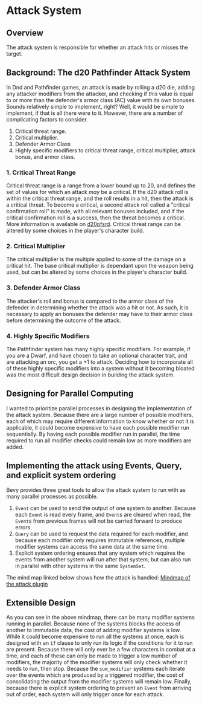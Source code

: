 # Attack System
## Overview
The attack system is responsible for whether an attack hits or misses the target.
## Background: The d20 Pathfinder Attack System
In Dnd and Pathfinder games, an attack is made by rolling a d20 die, adding any
attacker modifiers from the attacker, and checking if this value is equal to or
more than the defender's armor class (AC) value with its own bonuses. Sounds
relatively simple to implement, right? Well, it would be simple to implement,
if that is all there were to it. However, there are a number of complicating
factors to consider.
1. Critical threat range.
2. Critical multiplier.
3. Defender Armor Class
4. Highly specific modifiers to critical threat range, critical multiplier,
  attack bonus, and armor class.
### 1. Critical Threat Range
Critical threat range is a range from a lower bound up to 20, and defines the
set of values for which an attack *may* be a critical. If the d20 attack roll
is within the critical threat range, and the roll results in a hit, then the
attack is a critical threat. To become a critical, a second attack roll called
a "critical confirmation roll" is made, with all relevant bonuses included,
and if the critical confirmation roll is a success, then the threat becomes a
critical. More information is available on [d20pfsrd](https://www.d20pfsrd.com/).
Critical threat range can be altered by some choices in the player's character
build.
### 2. Critical Multiplier
The critical multiplier is the multiple applied to some of the damage on a
critical hit. The base critical multiplier is dependant upon the weapon being
used, but can be altered by some choices in the player's character build.
### 3. Defender Armor Class
The attacker's roll and bonus is compared to the armor class of the defender in
determining whether the attack was a hit or not. As such, it is necessary to
apply an bonuses the defender may have to their armor class before determining
the outcome of the attack.
### 4. Highly Specific Modifiers
The Pathfinder system has many highly specific modifiers. For example, if you
are a Dwarf, and have chosen to take an optional character trait, and are
attacking an orc, you get a +1 to attack. Deciding how to incorporate all of
these highly specific modifiers into a system without it becoming bloated was
the most difficult design decision in building the attack system.
## Designing for Parallel Computing
I wanted to prioritize parallel processes in designing the implementation of the
attack system. Because there are a large number of possible modifiers, each of
which may require different information to know whether or not it is applicable,
it could become expensive to have each possible modifier run sequentially. By
having each possible modifier run in parallel, the time required to run all
modifier checks could remain low as more modifiers are added.
## Implementing the attack using Events, Query, and explicit system ordering
Bevy provides three great tools to allow the attack system to run with as many
parallel processes as possible. 
1. `Event` can be used to send the output of one system to another. Because
  each `Event` is read every frame, and `Event`s are cleared when read, the
  `Event`s from previous frames will not be carried forward to produce errors.
2. `Query` can be used to request the data required for each modifier, and
  because each modifier only requires immutable references, multiple modifier
  systems can access the same data at the same time.
3. Explicit system ordering ensures that any system which requires the events
  from another system will run after that system, but can also run in parallel
  with other systems in the same `SystemSet`.

The mind map linked below shows how the attack is handled:
[Mindmap of the attack plugin](/readme_mindmaps/attack_system.pdf)
## Extensible Design
As you can see in the above mindmap, there can be many modifier systems running
in parallel. Because none of the systems blocks the access of another to
immutable data, the cost of adding modifier systems is low. While it could
become expensive to run all the systems at once, each is designed with an `if`
clause to only run its logic if the conditions for it to run are present.
Because there will only ever be a few characters in combat at a time, and each
of these can only be made to trigger a low number of modifiers, the majority of
the modifier systems will only check whether it needs to run, then stop.
Because the `sum_modifier` systems each iterate over the events which are
produced by a triggered modifier, the cost of consolidating the output from the
modifier systems will remain low. Finally, because there is explicit system
ordering to prevent an `Event` from arriving out of order, each system will only
trigger once for each attack.
